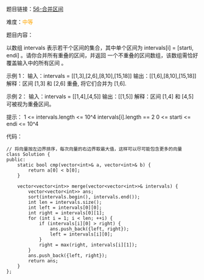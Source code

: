 题目链接：[56-合并区间](https://leetcode-cn.com/problems/merge-intervals/)

难度：<font color="Orange">中等</font>

题目内容：

以数组 intervals 表示若干个区间的集合，其中单个区间为 intervals[i] = [starti, endi] 。请你合并所有重叠的区间，并返回 一个不重叠的区间数组，该数组需恰好覆盖输入中的所有区间 。

示例 1：
输入：intervals = \[[1,3],[2,6],[8,10],[15,18]]
输出：\[[1,6],[8,10],[15,18]]
解释：区间 [1,3] 和 [2,6] 重叠, 将它们合并为 [1,6].

示例 2：
输入：intervals = \[[1,4],[4,5]]
输出：\[[1,5]]
解释：区间 [1,4] 和 [4,5] 可被视为重叠区间。

提示：
1 <= intervals.length <= 10^4
intervals[i].length == 2
0 <= starti <= endi <= 10^4


代码：
```
// 将向量按左边界排序，每次向量的右边界取最大值，这样可以尽可能包含更多的向量
class Solution {
public:
    static bool cmp(vector<int>& a, vector<int>& b) {
        return a[0] < b[0];
    }

    vector<vector<int>> merge(vector<vector<int>>& intervals) {
        vector<vector<int>> ans;
        sort(intervals.begin(), intervals.end());
        int len = intervals.size();
        int left = intervals[0][0];
        int right = intervals[0][1];
        for (int i = 1; i < len; ++i) {
            if (intervals[i][0] > right) {
                ans.push_back({left, right});
                left = intervals[i][0];
            }
            right = max(right, intervals[i][1]);
        }
        ans.push_back({left, right});
        return ans;
    }
};
```